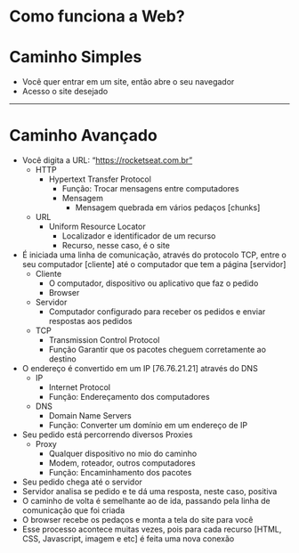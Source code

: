 # Como funciona a Web?

# Caminho Simples

- Você quer entrar em um site, então abre o seu navegador
- Acesso o site desejado

---

# Caminho Avançado

- Você digita a URL: “https://rocketseat.com.br”
    - HTTP
        - Hypertext Transfer Protocol
            - Função: Trocar mensagens entre computadores
            - Mensagem
                - Mensagem quebrada em vários pedaços [chunks]
    - URL
        - Uniform Resource Locator
            - Localizador e identificador de um recurso
            - Recurso, nesse caso, é o site
- É iniciada uma linha de comunicação, através do protocolo TCP, entre o seu computador [cliente] até o computador que tem a página [servidor]
    - Cliente
        - O computador, dispositivo ou aplicativo que faz o pedido
        - Browser
    - Servidor
        - Computador configurado para receber os pedidos e enviar respostas aos pedidos
    - TCP
        - Transmission Control Protocol
        - Função Garantir que os pacotes cheguem corretamente ao destino
- O endereço é convertido em um IP [76.76.21.21] através do DNS
    - IP
        - Internet Protocol
        - Função: Endereçamento dos computadores
    - DNS
        - Domain Name Servers
        - Função: Converter um domínio em um endereço de IP
- Seu pedido está percorrendo diversos Proxies
    - Proxy
        - Qualquer dispositivo no mio do caminho
        - Modem, roteador, outros computadores
        - Função: Encaminhamento dos pacotes
- Seu pedido chega até o servidor
- Servidor analisa se pedido e te dá uma resposta, neste caso, positiva
- O caminho de volta é semelhante ao de ida, passando pela linha de comunicação que foi criada
- O browser recebe os pedaços e monta a tela do site para você
- Esse processo acontece muitas vezes, pois para cada recurso [HTML, CSS, Javascript, imagem e etc] é feita uma nova conexão